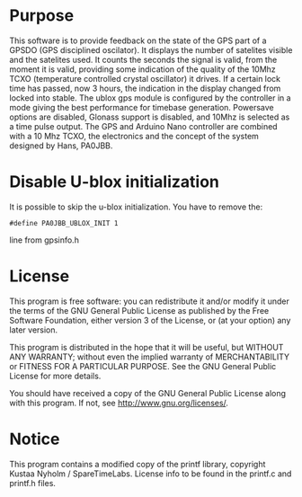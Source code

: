 
# Purpose

This software is to provide feedback on the state of the GPS part of a 
GPSDO (GPS disciplined oscilator). It displays the number of satelites visible 
and the satelites used. It counts the seconds the signal is valid, from the 
moment it is valid, providing some indication of the quality of the 10Mhz TCXO 
(temperature controlled crystal oscillator)
it drives. If a certain lock time has passed, now 3 hours, 
the indication in the display changed from locked into stable.
The ublox gps module is configured by the controller in a mode giving the best
performance for timebase generation. Powersave options are disabled, Glonass 
support is disabled, and 10Mhz is selected as a time pulse output. The GPS and 
Arduino Nano controller are combined with a 10 Mhz TCXO, the electronics and the concept
of the system designed by Hans, PA0JBB.

# Disable U-blox initialization

It is possible to skip the u-blox initialization. You have to remove the:

    #define PA0JBB_UBLOX_INIT 1

line from gpsinfo.h


# License

This program is free software: you can redistribute it and/or modify
it under the terms of the GNU General Public License as published by
the Free Software Foundation, either version 3 of the License, or
(at your option) any later version.
 
This program is distributed in the hope that it will be useful,
but WITHOUT ANY WARRANTY; without even the implied warranty of
MERCHANTABILITY or FITNESS FOR A PARTICULAR PURPOSE.  See the
GNU General Public License for more details.

You should have received a copy of the GNU General Public License
along with this program.  If not, see <http://www.gnu.org/licenses/>.

# Notice

This program contains a modified copy of the printf library, 
copyright Kustaa Nyholm / SpareTimeLabs. License info to be found in the 
printf.c and printf.h files.



